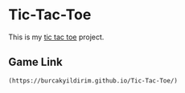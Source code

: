 # Tic-Tac-Toe
This is my [tic tac toe](https://burcakyildirim.github.io/Tic-Tac-Toe/) project.
## Game Link
```
(https://burcakyildirim.github.io/Tic-Tac-Toe/)
```